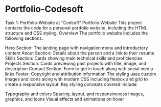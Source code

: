 # Portfolio-Codesoft
Task 1: Portfolio-Website at "Codsoft" Portfolio Website This project contains the code for a personal portfolio website, including the HTML structure and CSS styling. Overview The portfolio website includes the following sections:

Hero Section: The landing page with navigation menu and introductory content About Section: Details about the person and a link to their resume Skills Section: Cards showing main technical skills and proficiencies Projects Section: Cards previewing past projects with title, image, and description Contact Section: Form to get in touch along with social media links Footer: Copyright and attribution information The styling uses custom images and icons along with modern CSS including flexbox and grid to create a responsive layout. Key styling concepts covered include:

Typography and colors Spacing, layout, and responsiveness Images, graphics, and icons Visual effects and animations on hover


